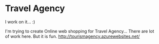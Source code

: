 #  Travel Agency 
I work on it... :)


I'm trying to create Online web shopping for  Travel Agency... There are lot of work here. But it is fun.
http://tourismagency.azurewebsites.net/
